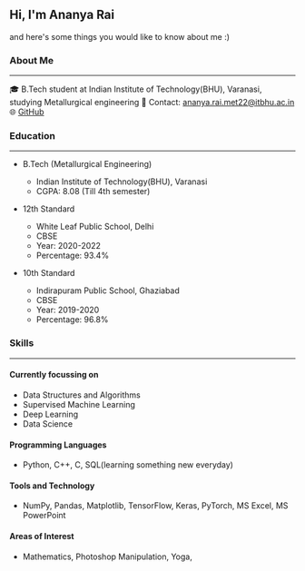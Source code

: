 ## Hi, I'm Ananya Rai ##
and here's some things you would like to know about me :) 

### About Me ###
- - - - 
🎓 B.Tech student at Indian Institute of Technology(BHU), Varanasi, studying Metallurgical engineering 
📧 Contact: ananya.rai.met22@itbhu.ac.in
🌐 [GitHub](https://github.com/ananya7rai)

### Education ###
- - - -
- B.Tech (Metallurgical Engineering)
    - Indian Institute of Technology(BHU), Varanasi
    - CGPA: 8.08 (Till 4th semester)

- 12th Standard
    - White Leaf Public School, Delhi
    - CBSE
    - Year: 2020-2022
    - Percentage: 93.4%

- 10th Standard
    - Indirapuram Public School, Ghaziabad
    - CBSE
    - Year: 2019-2020
    - Percentage: 96.8%
 
### Skills ###
- - - -
#### Currently focussing on ####
- Data Structures and Algorithms
- Supervised Machine Learning
- Deep Learning
- Data Science 

#### Programming Languages ####
- Python, C++, C, SQL(learning something new everyday)

#### Tools and Technology ####
-  NumPy, Pandas, Matplotlib, TensorFlow, Keras, PyTorch, MS Excel, MS PowerPoint

#### Areas of Interest ####
- Mathematics, Photoshop Manipulation, Yoga, 



<!--


- 🔭 I’m currently working on ...
- 🌱 I’m currently learning ...
- 👯 I’m looking to collaborate on ...
- 🤔 I’m looking for help with ...
- 💬 Ask me about ...
- 📫 How to reach me: ...
- 😄 Pronouns: ...
- ⚡ Fun fact: ...
-->
